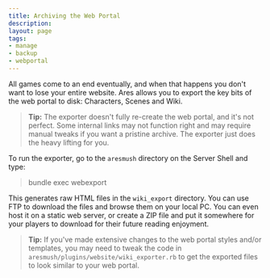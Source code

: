```yaml
---
title: Archiving the Web Portal
description:
layout: page
tags: 
- manage
- backup
- webportal
---
```


All games come to an end eventually, and when that happens you don't want to lose your entire website.  Ares allows you to export the key bits of the web portal to disk:  Characters, Scenes and Wiki.   

> <i class="fa fa-info-circle"></i> **Tip:** The exporter doesn't fully re-create the web portal, and it's not perfect.  Some internal links may not function right and may require manual tweaks if you want a pristine archive.  The exporter just does the heavy lifting for you.

To run the exporter, go to the `aresmush` directory on the Server Shell and type:

> bundle exec webexport

This generates raw HTML files in the `wiki_export` directory.  You can use FTP to download the files and browse them on your local PC.  You can even host it on a static web server, or create a ZIP file and put it somewhere for your players to download for their future reading enjoyment.

> <i class="fa fa-info-circle"></i> **Tip:** If you've made extensive changes to the web portal styles and/or templates, you may need to tweak the code in `aresmush/plugins/website/wiki_exporter.rb` to get the exported files to look similar to your web portal.